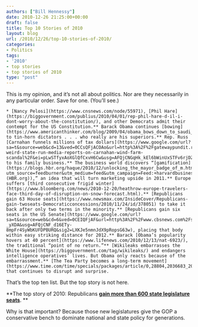 ```yaml
---
authors: ["Bill Hennessy"]
date: 2010-12-26 21:25:00+00:00
draft: false
title: Top 10 Stories of 2010
layout: blog
url: /2010/12/26/top-10-stories-of-2010/
categories:
- Politics
tags:
- '2010'
- top stories
- top stories of 2010
type: "post"
---
```


This is my opinion, and it’s not all about politics. Nor are they necessarily in any particular order. Save for one. (You’ll see.)

 

    * [Nancy Pelosi](https://www.cnsnews.com/node/55971), [Phil Hare](https://biggovernment.com/publius/2010/04/01/rep-phil-hare-d-il-i-dont-worry-about-the-constitution/), and other Democrats admit their contempt for the US Constitution.** Barack Obama continues [bowing](https://www.americanthinker.com/blog/2009/04/obama_bows_down_to_saudi_king.html) to tin-horn dictators . . . who really are his superiors.** Rep. Russ [Carnahan funnels millions of tax dollars](https://www.google.com/url?sa=t&source=web&cd=13&ved=0CCsQFjACOAo&url=http%3A%2F%2Fgatewaypundit.rightnetwork.com%2F2010%2F10%2Fthats-weird-state-run-media-reports-on-carnahan-wind-farm-scandal%2F&ei=pLwSTfyxAoXGlQfCxvH6Cw&usg=AFQjCNGqHk_kEl6bWinUxSTFv6rjDZ8M1g&sig2=OGLfK5UEIUZF1jZDypt1Uw) to his family business.** The business world discovers “[gamification](https://blogs.hbr.org/haque/2010/12/unlocking_the_mayor_badge_of_m.html?utm_source=feedburner&utm_medium=feed&utm_campaign=Feed:+harvardbusiness+(HBR.org)),” an idea that will turn marketing upside in 2011.** Europe suffers [third consecutive frigid winter](https://www.bloomberg.com/news/2010-12-20/heathrow-europe-travelers-face-third-day-of-disruption-on-snow-forecast.html).** [Republicans gain 63 House seats](https://www.newsmax.com/InsideCover/Republicans-gain-twoseats-Democraticconcessions/2010/11/24/id/378051) to take it back after only two terms in the minority.** [Republicans gain six seats in the US Senate](https://www.google.com/url?sa=t&source=web&cd=6&ved=0CEIQFjAF&url=http%3A%2F%2Fwww.cbsnews.com%2Fstories%2F2010%2F11%2F02%2Fpolitics%2Fmain7016426.shtml&ei=Yb8STdn4FsP6lweo-_yXDA&usg=AFQjCNF_d16ETy-8mpFr4SyWbKUFDPBURQ&sig2=LXKJe5nmnJdX9pRopsG63w), placing that body within easy striking distance for 2012.** Barack [Obama’s popularity hovers at 40 percent](https://www.lifenews.com/2010/12/13/nat-6923/), the traditional “point of no return.”** [Wikileaks embarrasses the White House](https://biggovernment.com/tag/wikileaks/) and endangers intelligence operatives’ lives. But Obama only reacts because of the embarrassment.** [The Tea Party becomes a long-term movement](https://www.time.com/time/specials/packages/article/0,28804,2036683_2037118_2037102,00.html) that continues to disrupt and surprise.   

That’s the top ten list. But the top story is not here.

 

**The top story of 2010: Republicans **[**gain more than 600 state legislature seats**](https://www.foxnews.com/politics/2010/11/03/republicans-make-historic-gains-state-legislatures-pick-hundreds-seats/)**. **

 

Why is that important? Because those new legislatures give the GOP a conservative bench to dominate national and state policy for generations. 

